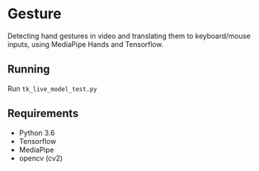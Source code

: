 # Gesture
Detecting hand gestures in video and translating them to keyboard/mouse inputs, using MediaPipe Hands and Tensorflow.

## Running
Run `tk_live_model_test.py`

## Requirements
- Python 3.6
- Tensorflow
- MediaPipe
- opencv (cv2)
